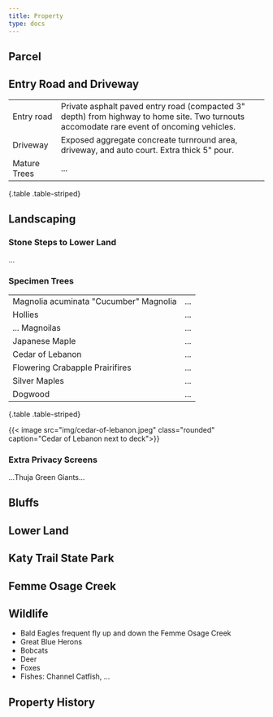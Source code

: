 ```yaml
---
title: Property
type: docs
---
```


## Parcel


## Entry Road and Driveway

| | |
|-|-|
|Entry road|Private asphalt paved entry road (compacted 3" depth) from highway to home site. Two turnouts accomodate rare event of oncoming vehicles.|
|Driveway|Exposed aggregate concreate turnround area, driveway, and auto court. Extra thick 5" pour.|
|Mature Trees|...|
{.table .table-striped}

## Landscaping

### Stone Steps to Lower Land

...

### Specimen Trees

| | |
|-|-|
|Magnolia acuminata "Cucumber" Magnolia|...|
|Hollies|...|
|... Magnoilas|...|
|Japanese Maple|...|
|Cedar of Lebanon|...|
|Flowering Crabapple Prairifires|...|
|Silver Maples|...|
|Dogwood|...|
{.table .table-striped}

{{< image src="img/cedar-of-lebanon.jpeg" class="rounded" caption="Cedar of Lebanon next to deck">}}

### Extra Privacy Screens

...Thuja Green Giants...

## Bluffs

## Lower Land

## Katy Trail State Park

## Femme Osage Creek

## Wildlife

* Bald Eagles frequent fly up and down the Femme Osage Creek
* Great Blue Herons
* Bobcats
* Deer
* Foxes
* Fishes: Channel Catfish, …

## Property History

